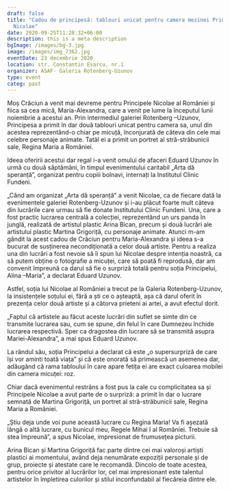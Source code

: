 ```yaml
---
draft: false
title: "Cadou de principesă: tablouri unicat pentru camera mezinei Principelui
  Nicolae"
date: 2020-09-25T11:28:32+06:00
description: this is a meta description
bgImage: /images/bg-3.jpg
image: /images/img_7362.jpg
eventDate: 23 decembrie 2020
location: str. Constantin Esarcu, nr.1
organizer: ASAF- Galeria Rotenberg-Uzunov
type: event
categ: past
---
```

Moș Crăciun a venit mai devreme pentru Principele Nicolae al României și fiica sa cea mică, Maria-Alexandra, care a venit pe lume la începutul lunii noiembrie a acestui an. Prin intermediul galeriei Rotenberg –Uzunov, Principesa a primit în dar două tablouri unicat pentru camera sa, unul din acestea reprezentând-o chiar pe micuță, înconjurată de câteva din cele mai celebre personaje animate. Tatăl ei a primit un portret al stră-străbunicii sale, Regina Maria a României. 

Ideea oferirii acestui dar regal i-a venit omului de afaceri Eduard Uzunov în urmă cu două săptămâni, în timpul evenimentului caritabil „Arta dă speranță”, organizat pentru copiii bolnavi, internați la Institutul Clinic Fundeni.

„Când am organizat „Arta dă speranță” a venit Nicolae, ca de fiecare dată la evenimentele galeriei Rotenberg-Uzunov și i-au plăcut foarte mult câteva din lucrările care urmau să fie donate Institutului Clinic Fundeni. Una, care a fost practic lucrarea centrală a colecției, reprezentând un urs panda în junglă, realizată de artistul plastic  Arina Bican, precum și două lucrări ale artistului plastic Martina Grigoriță, cu personaje animate. Atunci m-am gândit la acest cadou de Crăciun pentru Maria-Alexandra și ideea s-a bucurat de susținerea necondiționată a celor două artiste. Pentru a realiza una din lucrări a fost nevoie să îi spun lui Nicolae despre intenția noastră, ca să putem obține o fotografie a micuței, care să poată fi reprodusă, dar am convenit împreună ca darul să fie o surpriză totală pentru soția Principelui, Alina –Maria”, a declarat Eduard Uzunov.

Astfel, soția lui Nicolae al României a trecut pe la Galeria Rotenberg-Uzunov, la insistențele soțului ei, fără a ști ce o așteaptă, așa că darul oferit în prezența celor două artiste și a câtorva prieteni ai artei, a avut efectul dorit. 

„Faptul că artistele au făcut aceste lucrări din suflet se simte din ce transmite lucrarea sau, cum se spune, din felul în care Dumnezeu închide lucrarea respectivă. Sper ca dragostea din lucrare să se transmită asupra Mariei-Alexandra”, a mai spus Eduard Uzunov.

La rândul său, soția Principelui a declarat că este „o supersurpriză de care își vor aminti toată viața” și că este onorată să primească un asemenea dar, adăugând că rama tabloului în care apare fetița ei are exact culoarea mobilei din camera micuței: roz. 

Chiar dacă evenimentul restrâns a fost pus la cale cu complicitatea sa și Principele Nicolae a avut parte de o surpriză: a primit în dar o lucrare semnată de Martina Grigoriță, un portret al stră-străbunicii sale, Regina Maria a României. 

„Știu deja unde voi pune această lucrare cu Regina Maria! Va fi așezată lângă o altă lucrare, cu bunicul meu, Regele Mihai I al României. Trebuie să stea împreună”, a spus Nicolae, impresionat de frumusețea picturii. 

Arina Bican și Martina Grigoriță fac parte dintre cei mai valoroși artiști plastici ai momentului, având deja nenumărate expoziții personale și de grup, proiecte și atestate care le recomandă. Dincolo de toate acestea, pentru orice privitor al lucrărilor lor, cel mai impresionant este talentul artistelor în împletirea culorilor și stilul inconfundabil al fiecăreia dintre ele.